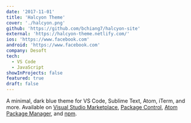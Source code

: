 ```yaml
---
date: '2017-11-01'
title: 'Halcyon Theme'
cover: './halcyon.png'
github: 'https://github.com/bchiang7/halcyon-site'
external: 'https://halcyon-theme.netlify.com/'
ios: 'https://www.facebook.com'
android: 'https://www.facebook.com'
company: Desoft
tech:
  - VS Code
  - JavaScript
showInProjects: false
featured: true
draft: false
---
```


A minimal, dark blue theme for VS Code, Sublime Text, Atom, iTerm, and more. Available on [Visual Studio Marketplace](https://marketplace.visualstudio.com/items?itemName=brittanychiang.halcyon-vscode), [Package Control](https://packagecontrol.io/packages/Halcyon%20Theme), [Atom Package Manager](https://atom.io/themes/halcyon-syntax), and [npm](https://www.npmjs.com/package/hyper-halcyon-theme).
